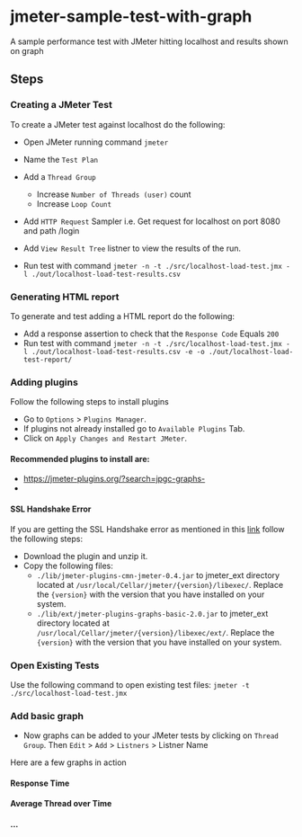 # jmeter-sample-test-with-graph
A sample performance test with JMeter hitting localhost and results shown on graph

## Steps

### Creating a JMeter Test

To create a JMeter test against localhost do the following:

- Open JMeter running command `jmeter`
- Name the `Test Plan`
- Add a `Thread Group`
  - Increase `Number of Threads (user)` count
  - Increase `Loop Count`
- Add `HTTP Request` Sampler i.e. Get request for localhost on port 8080 and path /login
- Add `View Result Tree` listner to view the results of the run.

- Run test with command `jmeter -n -t ./src/localhost-load-test.jmx -l ./out/localhost-load-test-results.csv`

### Generating HTML report

To generate and test adding a HTML report do the following:

- Add a response assertion to check that the `Response Code` Equals `200`
- Run test with command `jmeter -n -t ./src/localhost-load-test.jmx -l ./out/localhost-load-test-results.csv -e -o ./out/localhost-load-test-report/`


### Adding plugins

Follow the following steps to install plugins

- Go to `Options` > `Plugins Manager`.
- If plugins not already installed go to `Available Plugins` Tab.
- Click on `Apply Changes and Restart JMeter`.

#### Recommended plugins to install are:

- https://jmeter-plugins.org/?search=jpgc-graphs-
- 

#### SSL Handshake Error

If you are getting the SSL Handshake error as mentioned in this [link](https://jmeter-plugins.org/wiki/PluginsManagerNetworkConfiguration/) follow the following steps:

- Download the plugin and unzip it.
- Copy the following files:
  - `./lib/jmeter-plugins-cmn-jmeter-0.4.jar` to jmeter_ext directory located at `/usr/local/Cellar/jmeter/{version}/libexec/`. Replace the `{version}` with the version that you have installed on your system.
  - `./lib/ext/jmeter-plugins-graphs-basic-2.0.jar` to jmeter_ext directory located at `/usr/local/Cellar/jmeter/{version}/libexec/ext/`. Replace the `{version}` with the version that you have installed on your system.


### Open Existing Tests

Use the following command to open existing test files: `jmeter -t ./src/localhost-load-test.jmx`

### Add basic graph

- Now graphs can be added to your JMeter tests by clicking on `Thread Group`. Then `Edit` > `Add` > `Listners` > Listner Name

Here are a few graphs in action

#### Response Time

#### Average Thread over Time

#### ...
